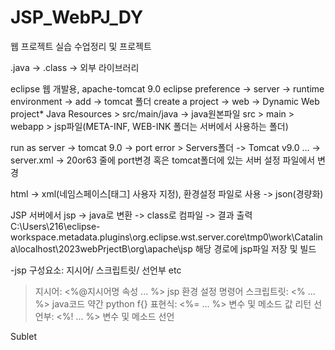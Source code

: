 # JSP_WebPJ_DY
웹 프로젝트 실습 수업정리 및 프로젝트

.java -> .class -> 외부 라이브러리

eclipse 웹 개발용, apache-tomcat 9.0
eclipse preference -> server -> runtime environment -> add -> tomcat 폴더
create a project -> web -> Dynamic Web project*
Java Resources > src/main/java -> java원본파일
src > main > webapp > jsp파일(META-INF, WEB-INK 폴더는 서버에서 사용하는 폴더)

run as server -> tomcat 9.0 -> port error > Servers폴더 -> Tomcat v9.0 ... -> server.xml -> 20or63 줄에 port변경
혹은 tomcat폴더에 있는 서버 설정 파일에서 변경

html -> xml(네임스페이스[태그] 사용자 지정), 환경설정 파일로 사용 -> json(경량화)

JSP
서버에서 jsp -> java로 변환 -> class로 컴파일 -> 결과 출력
C:\Users\216\eclipse-workspace\.metadata\.plugins\org.eclipse.wst.server.core\tmp0\work\Catalina\localhost\2023webPrjectB\org\apache\jsp
해당 경로에 jsp파일 저장 및 빌드

-jsp 구성요소: 지시어/ 스크립트릿/ 선언부 etc
> 지시어: <%@지시어명 속성 ... %> jsp 환경 설정 명령어
> 스크립트릿: <% ... %> java코드 약간 python f{}
> 표현식: <%= ... %> 변수 및 메소드 값 리턴
> 선언부: <%! ... %> 변수 및 메소드 선언

Sublet
